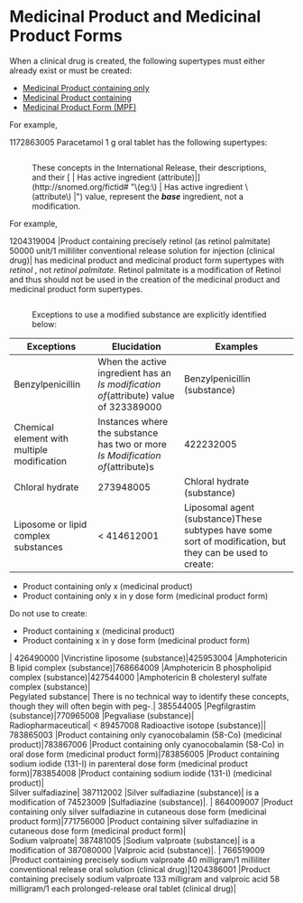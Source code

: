 # Medicinal Product and Medicinal Product Forms

When a clinical drug is created, the following supertypes must either already exist or must be created:

  * [Medicinal Product containing only](?section=medicinal-product-containing-only#medicinal-product-containing-only)
  * [Medicinal Product containing](?section=medicinal-product-containing#medicinal-product-containing)
  * [Medicinal Product Form (MPF)](?section=303923265#303923265)

For example,

1172863005 Paracetamol 1 g oral tablet has the following supertypes:

<figure><img src="images/240453196.png" alt="" title=""><figcaption><p>These concepts in the International Release, their descriptions, and their [ | Has active ingredient (attribute)|](http://snomed.org/fictid# "\(eg:\)  | Has active ingredient \(attribute\) |") value, represent the <em><strong>base</strong></em> ingredient, not a modification.</p></figcaption></figure>

For example, 

1204319004 |Product containing precisely retinol (as retinol palmitate) 50000 unit/1 milliliter conventional release solution for injection (clinical drug)| has medicinal product and medicinal product form supertypes with _retinol_ , not _retinol palmitate_. Retinol palmitate is a modification of Retinol and thus should not be used in the creation of the medicinal product and medicinal product form supertypes. 

<figure><img src="images/240453195.png" alt="" title=""><figcaption><p>Exceptions to use a modified substance are explicitly identified below:</p></figcaption></figure>

**Exceptions**| **Elucidation**| **Examples**  
---|---|---  
Benzylpenicillin| When the active ingredient has an _Is modification of_(attribute) value of 323389000 |Benzylpenicillin (substance)|. | 1234765004 |Product containing only benzathine benzylpenicillin in parenteral dose form (medicinal product form)|323404007 |Product containing benzathine benzylpenicillin (medicinal product)|_Benzylpenicillin is the base, but use the modified substance in the FSN for the MP/MPF._  
Chemical element with multiple modification| Instances where the substance has two or more _Is Modification of_(attribute)s| 422232005 |Calcium lactate gluconate (substance)|715220007 |Tenofovir alafenamide (substance)|  
Chloral hydrate| 273948005 |Chloral hydrate (substance)| is a modification of Chloral. However, chloral is unstable on its own and always exists in the hydrated form.| 778711000 |Product containing only chloral hydrate in oral dose form (medicinal product form)|386735001 |Product containing chloral hydrate in oral dose form (medicinal product form)|775158004 |Product containing only chloral hydrate (medicinal product)|  
Liposome or lipid complex substances| < 414612001 |Liposomal agent (substance)These subtypes have some sort of modification, but they can be used to create:

  * Product containing only x (medicinal product)
  * Product containing only x in y dose form (medicinal product form)

Do not use to create:

  * Product containing x (medicinal product)
  * Product containing x in y dose form (medicinal product form)

| 426490000 |Vincristine liposome (substance)|425953004 |Amphotericin B lipid complex (substance)|768664009 |Amphotericin B phospholipid complex (substance)|427544000 |Amphotericin B cholesteryl sulfate complex (substance)|  
Pegylated substance| There is no technical way to identify these concepts, though they will often begin with peg-.| 385544005 |Pegfilgrastim (substance)|770965008 |Pegvaliase (substance)|  
Radiopharmaceutical| < 89457008 Radioactive isotope (substance)|| 783865003 |Product containing only cyanocobalamin (58-Co) (medicinal product)|783867006 |Product containing only cyanocobalamin (58-Co) in oral dose form (medicinal product form)|783856005 |Product containing sodium iodide (131-I) in parenteral dose form (medicinal product form)|783854008 |Product containing sodium iodide (131-I) (medicinal product)|  
Silver sulfadiazine| 387112002 |Silver sulfadiazine (substance)| is a modification of 74523009 |Sulfadiazine (substance)|. | 864009007 |Product containing only silver sulfadiazine in cutaneous dose form (medicinal product form)|771756000 |Product containing silver sulfadiazine in cutaneous dose form (medicinal product form)|  
Sodium valproate| 387481005 |Sodium valproate (substance)| is a modification of 387080000 |Valproic acid (substance)|. | 766519009 |Product containing precisely sodium valproate 40 milligram/1 milliliter conventional release oral solution (clinical drug)|1204386001 |Product containing precisely sodium valproate 133 milligram and valproic acid 58 milligram/1 each prolonged-release oral tablet (clinical drug)|
